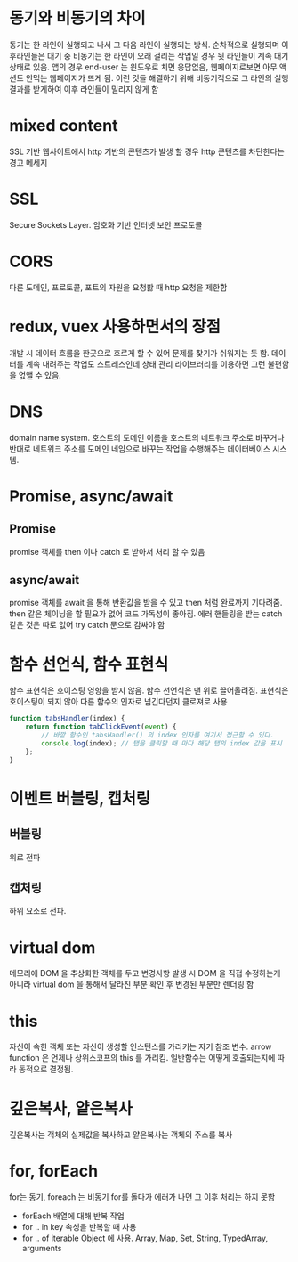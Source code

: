 # 동기와 비동기의 차이
동기는 한 라인이 실행되고 나서 그 다음 라인이 실행되는 방식. 순차적으로 실행되며 이후라인들은 대기 중
비동기는 한 라인이 오래 걸리는 작업일 경우 뒷 라인들이 계속 대기상태로 있음. 앱의 경우 end-user 는 윈도우로 치면 응답없음, 웹페이지로보면 아무 액션도 안먹는 웹페이지가 뜨게 됨. 이런 것들 해결하기 위해 비동기적으로 그 라인의 실행결과를 받게하여 이후 라인들이 밀리지 않게 함

# mixed content
SSL 기반 웹사이트에서 http 기반의 콘텐츠가 발생 할 경우 http 콘텐츠를 차단한다는 경고 메세지

# SSL
Secure Sockets Layer. 암호화 기반 인터넷 보안 프로토콜

# CORS
다른 도메인, 프로토콜, 포트의 자원을 요청핧 때 http 요청을 제한함

# redux, vuex 사용하면서의 장점
개발 시 데이터 흐름을 한곳으로 흐르게 할 수 있어 문제를 찾기가 쉬워지는 듯 함. 데이터를 계속 내려주는 작업도 스트레스인데 상태 관리 라이브러리를 이용하면 그런 불편함을 없앨 수 있음. 

# DNS
domain name system. 호스트의 도메인 이름을 호스트의 네트워크 주소로 바꾸거나 반대로 네트워크 주소를 도메인 네임으로 바꾸는 작업을 수행해주는 데이터베이스 시스템.

# Promise, async/await
## Promise
promise 객체를 then 이나 catch 로 받아서 처리 할 수 있음
## async/await
promise 객체를 await 을 통해 반환값을 받을 수 있고 then 처럼 완료까지 기다려줌. then 같은 체이닝을 할 필요가 없어 코드 가독성이 좋아짐. 에러 핸들링을 받는 catch 같은 것은 따로 없어 try catch 문으로 감싸야 함

# 함수 선언식, 함수 표현식
함수 표현식은 호이스팅 영향을 받지 않음. 함수 선언식은 맨 위로 끌어올려짐. 표현식은 호이스팅이 되지 않아 다른 함수의 인자로 넘긴다던지 클로져로 사용
```js
function tabsHandler(index) {
    return function tabClickEvent(event) {
        // 바깥 함수인 tabsHandler() 의 index 인자를 여기서 접근할 수 있다.
        console.log(index); // 탭을 클릭할 때 마다 해당 탭의 index 값을 표시
    };
}
```

# 이벤트 버블링, 캡처링
## 버블링
위로 전파
## 캡처링
하위 요소로 전파.

# virtual dom 
메모리에 DOM 을 추상화한 객체를 두고 변경사항 발생 시 DOM 을 직접 수정하는게 아니라 virtual dom 을 통해서 달라진 부분 확인 후 변경된 부분만 렌더링 함

# this
자신이 속한 객체 또는 자신이 생성할 인스턴스를 가리키는 자기 참조 변수. arrow function 은 언제나 상위스코프의 this 를 가리킴. 일반함수는 어떻게 호출되는지에 따라 동적으로 결정됨.

# 깊은복사, 얕은복사
깊은복사는 객체의 실제값을 복사하고 얕은복사는 객체의 주소를 복사

# for, forEach
for는 동기, foreach 는 비동기 for를 돌다가 에러가 나면 그 이후 처리는 하지 못함
- forEach
배열에 대해 반복 작업
- for .. in
key 속성을 반복할 때 사용
- for .. of
iterable Object 에 사용. Array, Map, Set, String, TypedArray, arguments